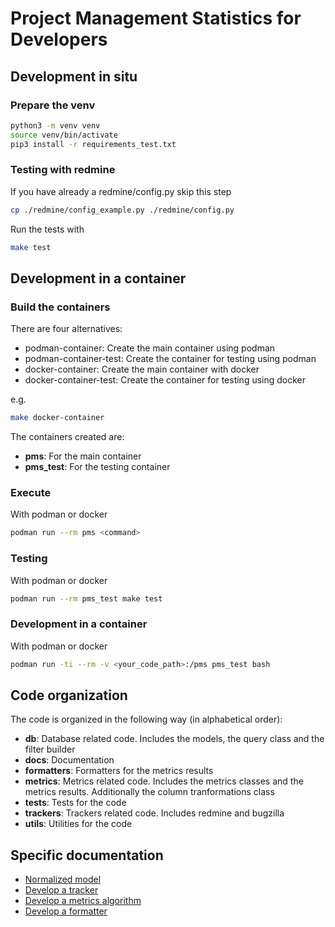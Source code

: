 # Project Management Statistics for Developers

## Development in situ

### Prepare the venv

```bash
python3 -m venv venv
source venv/bin/activate
pip3 install -r requirements_test.txt
```

### Testing with redmine

If you have already a redmine/config.py skip this step
```bash
cp ./redmine/config_example.py ./redmine/config.py
```

Run the tests with
```bash
make test
```

## Development in a container

### Build the containers

There are four alternatives:

- podman-container: Create the main container using podman
- podman-container-test: Create the container for testing using podman
- docker-container: Create the main container with docker
- docker-container-test: Create the container for testing using docker

e.g.

```bash
make docker-container
```

The containers created are:

- **pms**: For the main container
- **pms_test**: For the testing container

### Execute

With podman or docker

```bash
podman run --rm pms <command>
```

### Testing

With podman or docker

```bash
podman run --rm pms_test make test
```

### Development in a container

With podman or docker

```bash
podman run -ti --rm -v <your_code_path>:/pms pms_test bash
```

## Code organization

The code is organized in the following way (in alphabetical order):
- **db**: Database related code. Includes the models, the query class and the filter builder
- **docs**: Documentation
- **formatters**: Formatters for the metrics results
- **metrics**: Metrics related code. Includes the metrics classes and the metrics results. Additionally the column tranformations class
- **tests**: Tests for the code
- **trackers**: Trackers related code. Includes redmine and bugzilla
- **utils**: Utilities for the code

## Specific documentation

- [Normalized model](models.md)
- [Develop a tracker](trackers.md)
- [Develop a metrics algorithm](metrics.md)
- [Develop a formatter](formatters.md)

